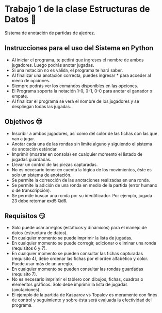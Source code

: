 # Trabajo 1 de la clase Estructuras de Datos 🥳

Sistema de anotación de partidas de
ajedrez.

## Instrucciones para el uso del Sistema en Python
- Al iniciar el programa, te pedirá que ingreses el nombre de ambos jugadores. Luego podrás anotar jugadas.
- Si una notación no es válida, el programa te hará saber.
- Al finalizar una anotación correcta, puedes ingresar * para acceder al menú de opciones.
- Siempre podrás ver los comandos disponibles en las opciones.
- El Programa soporta la notación 1-0, 0-1, 0-0 para anotar el ganador o empate.
- Al finalizar el programa se verá el nombre de los jugadores y se despliegan todas las jugadas.

## Objetivos 😎

- Inscribir a ambos jugadores, así como del color de las fichas con las que van a
jugar.
- Anotar cada una de las rondas sin límite alguno y siguiendo el sistema de
anotación estándar.
- Imprimir (mostrar en consola) en cualquier momento el listado de jugadas
guardadas.
- Llevar un control de las piezas capturadas.
- No es necesario tener en cuenta la lógica de los movimientos, éste es solo un
sistema de anotación.
- Se permite la corrección de las anotaciones realizadas en una ronda.
- Se permite la adición de una ronda en medio de la partida (error humano o de
transcripción).
- Se permite buscar una ronda por su identificador. Por ejemplo, jugada 23 debe
retornar exd5 Qd6.

## Requisitos 😏

- Solo puede usar arreglos (estáticos y dinámicos) para el manejo de datos
(estructura de datos).
- En cualquier momento se puede imprimir la lista de jugadas.
- En cualquier momento se puede corregir, adicionar o eliminar una ronda
(requisitos 6 y 7).
- En cualquier momento se pueden consultar las fichas capturadas (requisito 4),
debe ordenar las fichas por el orden alfabético y color. Puede usar más de un
arreglo.
- En cualquier momento se pueden consultar las rondas guardadas (requisito 7).
- No es necesario imprimir el tablero con dibujos, fichas, cuadros o elementos
gráficos. Solo debe imprimir la lista de jugadas (anotaciones).
- El ejemplo de la partida de Kasparov vs Topalov es meramente con fines de
control y seguimiento y sobre ésta será evaluada la efectividad del programa.
